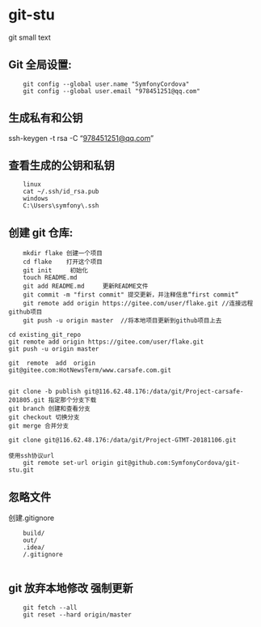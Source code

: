 # git-stu
git small text

## Git 全局设置:
```
	git config --global user.name "SymfonyCordova"
	git config --global user.email "978451251@qq.com"
```
## 生成私有和公钥
ssh-keygen -t rsa -C “978451251@qq.com”
## 查看生成的公钥和私钥
```
	linux
	cat ~/.ssh/id_rsa.pub
	windows
	C:\Users\symfony\.ssh
```

## 创建 git 仓库:
```
	mkdir flake 创建一个项目
	cd flake    打开这个项目
	git init     初始化
	touch README.md
	git add README.md     更新README文件
	git commit -m "first commit" 提交更新，并注释信息“first commit” 
	git remote add origin https://gitee.com/user/flake.git //连接远程github项目 
	git push -u origin master  //将本地项目更新到github项目上去
```
```
cd existing_git_repo
git remote add origin https://gitee.com/user/flake.git
git push -u origin master

git  remote  add  origin  git@gitee.com:HotNewsTerm/www.carsafe.com.git


git clone -b publish git@116.62.48.176:/data/git/Project-carsafe-201805.git 指定那个分支下载
git branch 创建和查看分支
git checkout 切换分支
git merge 合并分支

git clone git@116.62.48.176:/data/git/Project-GTMT-20181106.git

使用ssh协议url
	git remote set-url origin git@github.com:SymfonyCordova/git-stu.git
```

 ## 忽略文件
创建.gitignore
```
	build/
	out/
	.idea/
	/.gitignore
	
```

## git 放弃本地修改 强制更新
```
	git fetch --all
	git reset --hard origin/master
```